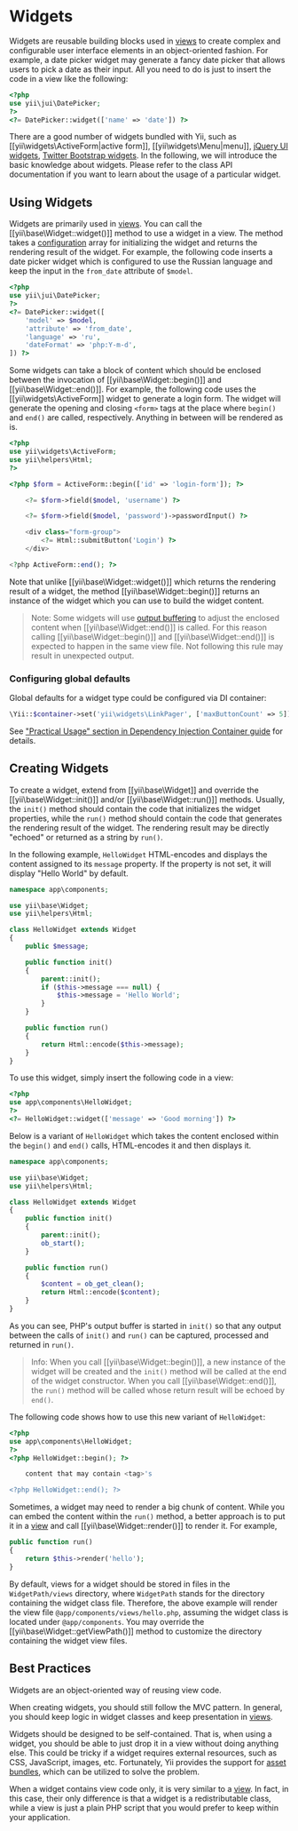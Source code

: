Widgets
=======

Widgets are reusable building blocks used in [views](structure-views.md) to create complex and configurable user
interface elements in an object-oriented fashion. For example, a date picker widget may generate a fancy date picker
that allows users to pick a date as their input. All you need to do is just to insert the code in a view
like the following:

```php
<?php
use yii\jui\DatePicker;
?>
<?= DatePicker::widget(['name' => 'date']) ?>
```

There are a good number of widgets bundled with Yii, such as [[yii\widgets\ActiveForm|active form]],
[[yii\widgets\Menu|menu]], [jQuery UI widgets](https://www.yiiframework.com/extension/yiisoft/yii2-jui), [Twitter Bootstrap widgets](https://www.yiiframework.com/extension/yiisoft/yii2-bootstrap).
In the following, we will introduce the basic knowledge about widgets. Please refer to the class API documentation
if you want to learn about the usage of a particular widget.


## Using Widgets <span id="using-widgets"></span>

Widgets are primarily used in [views](structure-views.md). You can call the [[yii\base\Widget::widget()]] method
to use a widget in a view. The method takes a [configuration](concept-configurations.md) array for initializing
the widget and returns the rendering result of the widget. For example, the following code inserts a date picker
widget which is configured to use the Russian language and keep the input in the `from_date` attribute of `$model`.

```php
<?php
use yii\jui\DatePicker;
?>
<?= DatePicker::widget([
    'model' => $model,
    'attribute' => 'from_date',
    'language' => 'ru',
    'dateFormat' => 'php:Y-m-d',
]) ?>
```

Some widgets can take a block of content which should be enclosed between the invocation of
[[yii\base\Widget::begin()]] and [[yii\base\Widget::end()]]. For example, the following code uses the
[[yii\widgets\ActiveForm]] widget to generate a login form. The widget will generate the opening and closing
`<form>` tags at the place where `begin()` and `end()` are called, respectively. Anything in between will be
rendered as is.

```php
<?php
use yii\widgets\ActiveForm;
use yii\helpers\Html;
?>

<?php $form = ActiveForm::begin(['id' => 'login-form']); ?>

    <?= $form->field($model, 'username') ?>

    <?= $form->field($model, 'password')->passwordInput() ?>

    <div class="form-group">
        <?= Html::submitButton('Login') ?>
    </div>

<?php ActiveForm::end(); ?>
```

Note that unlike [[yii\base\Widget::widget()]] which returns the rendering result of a widget, the method
[[yii\base\Widget::begin()]] returns an instance of the widget which you can use to build the widget content.

> Note: Some widgets will use [output buffering](http://php.net/manual/en/book.outcontrol.php) to adjust the enclosed
> content when [[yii\base\Widget::end()]] is called. For this reason calling [[yii\base\Widget::begin()]] and
> [[yii\base\Widget::end()]] is expected to happen in the same view file.
> Not following this rule may result in unexpected output.


### Configuring global defaults

Global defaults for a widget type could be configured via DI container:

```php
\Yii::$container->set('yii\widgets\LinkPager', ['maxButtonCount' => 5]);
```

See ["Practical Usage" section in Dependency Injection Container guide](concept-di-container.md#practical-usage) for
details.


## Creating Widgets <span id="creating-widgets"></span>

To create a widget, extend from [[yii\base\Widget]] and override the [[yii\base\Widget::init()]] and/or
[[yii\base\Widget::run()]] methods. Usually, the `init()` method should contain the code that initializes the widget
properties, while the `run()` method should contain the code that generates the rendering result of the widget.
The rendering result may be directly "echoed" or returned as a string by `run()`.

In the following example, `HelloWidget` HTML-encodes and displays the content assigned to its `message` property.
If the property is not set, it will display "Hello World" by default.

```php
namespace app\components;

use yii\base\Widget;
use yii\helpers\Html;

class HelloWidget extends Widget
{
    public $message;

    public function init()
    {
        parent::init();
        if ($this->message === null) {
            $this->message = 'Hello World';
        }
    }

    public function run()
    {
        return Html::encode($this->message);
    }
}
```

To use this widget, simply insert the following code in a view:

```php
<?php
use app\components\HelloWidget;
?>
<?= HelloWidget::widget(['message' => 'Good morning']) ?>
```

Below is a variant of `HelloWidget` which takes the content enclosed within the `begin()` and `end()` calls,
HTML-encodes it and then displays it.

```php
namespace app\components;

use yii\base\Widget;
use yii\helpers\Html;

class HelloWidget extends Widget
{
    public function init()
    {
        parent::init();
        ob_start();
    }

    public function run()
    {
        $content = ob_get_clean();
        return Html::encode($content);
    }
}
```

As you can see, PHP's output buffer is started in `init()` so that any output between the calls of `init()` and `run()`
can be captured, processed and returned in `run()`.

> Info: When you call [[yii\base\Widget::begin()]], a new instance of the widget will be created and the `init()` method
  will be called at the end of the widget constructor. When you call [[yii\base\Widget::end()]], the `run()` method
  will be called whose return result will be echoed by `end()`.

The following code shows how to use this new variant of `HelloWidget`:

```php
<?php
use app\components\HelloWidget;
?>
<?php HelloWidget::begin(); ?>

    content that may contain <tag>'s

<?php HelloWidget::end(); ?>
```

Sometimes, a widget may need to render a big chunk of content. While you can embed the content within the `run()`
method, a better approach is to put it in a [view](structure-views.md) and call [[yii\base\Widget::render()]] to
render it. For example,

```php
public function run()
{
    return $this->render('hello');
}
```

By default, views for a widget should be stored in files in the `WidgetPath/views` directory, where `WidgetPath`
stands for the directory containing the widget class file. Therefore, the above example will render the view file
`@app/components/views/hello.php`, assuming the widget class is located under `@app/components`. You may override
the [[yii\base\Widget::getViewPath()]] method to customize the directory containing the widget view files.


## Best Practices <span id="best-practices"></span>

Widgets are an object-oriented way of reusing view code.

When creating widgets, you should still follow the MVC pattern. In general, you should keep logic in widget
classes and keep presentation in [views](structure-views.md).

Widgets should be designed to be self-contained. That is, when using a widget, you should be able to just drop
it in a view without doing anything else. This could be tricky if a widget requires external resources, such as
CSS, JavaScript, images, etc. Fortunately, Yii provides the support for [asset bundles](structure-assets.md),
which can be utilized to solve the problem.

When a widget contains view code only, it is very similar to a [view](structure-views.md). In fact, in this case,
their only difference is that a widget is a redistributable class, while a view is just a plain PHP script
that you would prefer to keep within your application.
